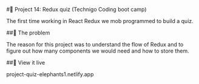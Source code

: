 #🔸 Project 14: Redux quiz
(Technigo Coding boot camp)

The first time working in React Redux we mob programmed to build a quiz. 

##🔸 The problem

The reason for this project was to understand the flow of Redux and to figure out how many components we would need and how to store them.

##🔸 View it live

project-quiz-elephants1.netlify.app
